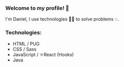 ### Welcome to my profile! 👋
I'm Daniel, I use technologies 🤔🧠 to solve problems 💡.

### Technologies:
- HTML / PUG
- CSS / Sass
- JavaScript / ⚛React (Hooks)
- Java

<!--
**danielfontanes/danielfontanes** is a ✨ _special_ ✨ repository because its `README.md` (this file) appears on your GitHub profile.

Here are some ideas to get you started:

- 🔭 I’m currently working on ...
- 🌱 I’m currently learning ...
- 👯 I’m looking to collaborate on ...
- 🤔 I’m looking for help with ...
- 💬 Ask me about ...
- 📫 How to reach me: ...
- 😄 Pronouns: ...
- ⚡ Fun fact: ...
-->
